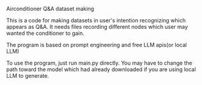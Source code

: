 Airconditioner Q&A dataset making

This is a code for making datasets in user's intention recognizing which appears as Q&A. It needs files recording different nodes which user may wanted the conditioner to gain.

The program is based on prompt engineering and free LLM apis(or local LLM)

To use the program, just run main.py directly. You may have to change the path toward the model which had already downloaded if you are using local LLM to generate.
